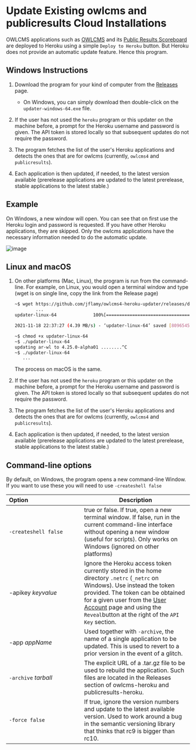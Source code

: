 # Update Existing owlcms and publicresults Cloud Installations

OWLCMS applications such as [OWLCMS](https://github.com/owlcms/owlcms4-heroku) and its [Public Results Scoreboard](https://github.com/owlcms/publicresults-heroku) are deployed to Heroku using a simple `Deploy to Heroku` button.  But Heroku does not provide an automatic update feature. Hence this program.

## Windows Instructions

1. Download the program for your kind of computer from the [Releases](https://github.com/jflamy/owlcms4-heroku-updater/releases/latest) page.
   - On Windows, you can simply download then double-click on the `updater-windows-64.exe` file. 
   
1. If the user has not used the `heroku` program or this updater on the machine before, a prompt for the Heroku username and password is given. The API token is stored locally so that subsequent updates do not require the password.
2. The program fetches the list of the user's Heroku applications and detects the ones that are for owlcms (currently, `owlcms4` and `publicresults`).
3. Each application is then updated, if needed, to the latest version available (prerelease applications are updated to the latest prerelease, stable applications to the latest stable.)  

## Example

On Windows, a new window will open.  You can see that on first use the Heroku login and password is requested.   If you have other Heroku applications, they are skipped.  Only the owlcms applications have the necessary information needed to do the automatic update.

![image](https://user-images.githubusercontent.com/678663/74204710-348c2480-4c6c-11ea-82d7-4908fabb296c.png)



## Linux and macOS

1. On other platforms (Mac, Linux), the program is run from the command-line.  For example, on Linux, you would open a terminal window and type (wget is on single line, copy the link from the Release page)

     ```bash
   ~$ wget https://github.com/jflamy/owlcms4-heroku-updater/releases/download/1.3.1/updater-linux-64
      		...         
   updater-linux-64              100%[=================================================>]   7.72M  4.39MB/s    in 1.8s
   
   2021-11-18 22:37:27 (4.39 MB/s) - ‘updater-linux-64’ saved [8096545/8096545]
   
   ~$ chmod +x updater-linux-64
   ~$ ./updater-linux-64
   updating ar-wl to 4.25.0-alpha01 ........^C
   ~$ ./updater-linux-64
   		...
   ```
     The process on macOS is the same.

2. If the user has not used the `heroku` program or this updater on the machine before, a prompt for the Heroku username and password is given. The API token is stored locally so that subsequent updates do not require the password.
3. The program fetches the list of the user's Heroku applications and detects the ones that are for owlcms (currently, `owlcms4` and `publicresults`).
4. Each application is then updated, if needed, to the latest version available (prerelease applications are updated to the latest prerelease, stable applications to the latest stable.)  

## Command-line options

By default, on Windows, the program opens a new command-line Window.  If you want to use these you will need to use `-createshell false`

| Option&nbsp;&nbsp;&nbsp;&nbsp;&nbsp;&nbsp;&nbsp;&nbsp;&nbsp;&nbsp;&nbsp;&nbsp;&nbsp;&nbsp;&nbsp;&nbsp;&nbsp;&nbsp;&nbsp;&nbsp;&nbsp;&nbsp;&nbsp;&nbsp;&nbsp;&nbsp;&nbsp;&nbsp;&nbsp;&nbsp;&nbsp;&nbsp; | Description                                                  |
| ------------------------------------------------------------ | ------------------------------------------------------------ |
| <nobr>`-createshell false`</nobr>                            | true or false. If true, open a new terminal window.  If false, run in the current command-line interface without opening a new window (useful for scripts).  Only works on Windows  (ignored on other platforms) |
| -apikey *keyvalue*                                           | Ignore the Heroku access token currently stored in the home directory `.netrc` (`_netrc` on Windows).  Use instead the token provided. The token can be obtained for a given user from the [User Account](https://dashboard.heroku.com/account) page and using the `Reveal`button at the right of the `API Key` section. |
| -app *appName*                                               | Used together with `-archive`, the name of a single application to be updated.  This is used to revert to a prior version in the event of a glitch. |
| `-archive` *tarball*                                         | The explicit URL of a .tar.gz file to be used to rebuild the application.  Such files are located in the Releases section of owlcms-heroku and publicresults-heroku. |
| `-force false`                                               | If true, ignore the version numbers and update to the latest available version. Used to work around a bug in the semantic versioning library that thinks that rc9 is bigger than rc10. |

